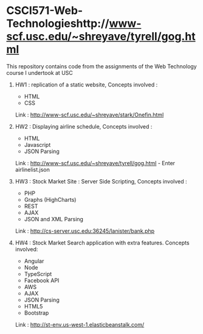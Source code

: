 # CSCI571-Web-Technologieshttp://www-scf.usc.edu/~shreyave/tyrell/gog.html

This repository contains code from the assignments of the Web Technology course I undertook at USC

1. HW1 :
   replication of a static website, Concepts involved :
   - HTML
   - CSS
   
   Link : http://www-scf.usc.edu/~shreyave/stark/Onefin.html

2. HW2 :
   Displaying airline schedule, Concepts involved :
   - HTML
   - Javascript
   - JSON Parsing
   
   Link : http://www-scf.usc.edu/~shreyave/tyrell/gog.html - Enter airlinelist.json
          
3. HW3 :
   Stock Market Site : Server Side Scripting, Concepts involved :
   - PHP
   - Graphs (HighCharts)
   - REST
   - AJAX
   - JSON and XML Parsing
   
   Link :  http://cs-server.usc.edu:36245/lanister/bank.php
   
4. HW4 : 
   Stock Market Search application with extra features. Concepts involved:
   - Angular
   - Node
   - TypeScript
   - Facebook API
   - AWS
   - AJAX
   - JSON Parsing
   - HTML5
   - Bootstrap
   
   Link : http://st-env.us-west-1.elasticbeanstalk.com/


   

